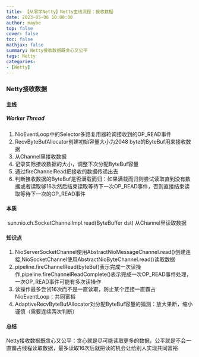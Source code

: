 ```yaml
---
title: 【从零学Netty】Netty主线流程：接收数据
date: 2023-05-06 10:00:00
author: maybe
top: false
cover: false
toc: false
mathjax: false
summary: Netty接收数据既贪心又公平
tags: Netty
categories:
- [Netty]
---
```


### Netty接收数据

#### 主线

##### Worker Thread

1. NioEventLoop中的Selector多路复用器轮询接收到的OP_READ事件
2. RecvByteBufAllocator创建初始容量大小为2048 byte的ByteBuf用来接收数据
3. 从Channel里接收数据
4. 记录实际接收数据的大小，调整下次分配ByteBuf容量
5. 通过fireChannelRead把接收的数据传递出去
6. 判断接收数据的ByteBuf是否满载而归：如果满载而归则尝试读取直到没有数据或者读取够16次然后结束读取等待下一次OP_READ事件，否则直接结束读取等待下一次的OP_READ事件

#### 本质

​	sun.nio.ch.SocketChannelImpl.read(ByteBuffer dst) 从Channel里读取数据

#### 知识点

1. NioServerSocketChannel使用AbstractNioMessageChannel.read()创建连接,NioSocketChannel使用AbstractNioByteChannel.read()读取数据
2.  pipeline.fireChannelRead(byteBuf)表示完成一次读操作,pipeline.fireChannelReadComplete()表示完成一次OP_READ事件处理，一次OP_READ事件可能有多次读操作
3. 读操作最多尝试16次而不是一直读取，防止某个连接一直霸占NioEventLoop：共同富裕
4. AdaptiveRecvByteBufAllocator对分配ByteBuf容量的猜测：放大果断，缩小谨慎（需要连续两次判断）

#### 总结

​	Netty接收数据既贪心又公平：贪心就是尽可能读取更多的数据，公平就是不会一直霸占线程读取数据，最多读取16次后就把读的机会让给别人实现共同富裕

